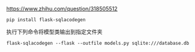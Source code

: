 https://www.zhihu.com/question/318505512

```
pip install flask-sqlacodegen
```



执行下列命令将模型类输出到指定文件夹

```
flask-sqlacodegen --flask --outfile models.py sqlite:///database.db
```

